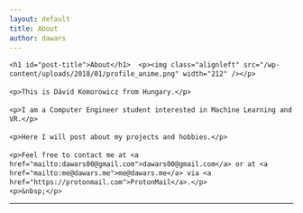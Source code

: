 ```yaml
---
layout: default
title: About
author: dawars
---
```

<article id="post-6" class="post-6 page type-page status-publish hentry">

	<h1 id="post-title">About</h1>	<p><img class="alignleft" src="/wp-content/uploads/2018/01/profile_anime.png" width="212" /></p>

    <p>This is Dávid Komorowicz from Hungary.</p>

    <p>I am a Computer Engineer student interested in Machine Learning and VR.</p>

    <p>Here I will post about my projects and hobbies.</p>

    <p>Feel free to contact me at <a href="mailto:dawars00@gmail.com">dawars00@gmail.com</a> or at <a href="mailto:me@dawars.me">me@dawars.me</a> via <a href="https://protonmail.com">ProtonMail</a>.</p>
    <p>&nbsp;</p>

</article>
<hr class="post-divider">